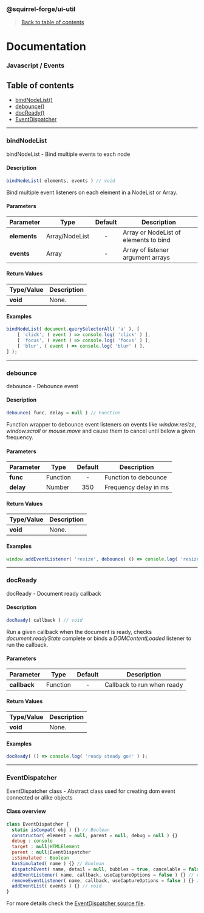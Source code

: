 ### @squirrel-forge/ui-util
> [Back to table of contents](../README.md)

# Documentation
### Javascript / Events

## Table of contents
 - [bindNodeList()](#bindNodeList)
 - [debounce()](#debounce)
 - [docReady()](#docReady)
 - [EventDispatcher](#EventDispatcher)

---

### bindNodeList
bindNodeList - Bind multiple events to each node

#### Description
```javascript
bindNodeList( elements, events ) // void
```
Bind multiple event listeners on each element in a NodeList or Array.

#### Parameters
| Parameter    | Type           | Default | Description                           |
|--------------|----------------|:-------:|---------------------------------------|
| **elements** | Array/NodeList |    -    | Array or NodeList of elements to bind |
| **events**   | Array          |    -    | Array of listener argument arrays     |

#### Return Values
| Type/Value | Description  |
|------------|--------------|
| **void**   | None.        |

#### Examples
```javascript
bindNodeList( document.querySelectorAll( 'a' ), [
    [ 'click', ( event ) => console.log( 'click' ) ],
    [ 'focus', ( event ) => console.log( 'focus' ) ],
    [ 'blur', ( event ) => console.log( 'blur' ) ],
] );
```

---

### debounce
debounce - Debounce event

#### Description
```javascript
debounce( func, delay = null ) // Function
```
Function wrapper to debounce event listeners on events like *window.resize*, *window.scroll* or *mouse.move* and cause them to cancel until below a given frequency.

#### Parameters
| Parameter | Type     | Default | Description           |
|-----------|----------|:-------:|-----------------------|
| **func**  | Function |    -    | Function to debounce  |
| **delay** | Number   |   350   | Frequency delay in ms |

#### Return Values
| Type/Value | Description |
|------------|-------------|
| **void**   | None.       |

#### Examples
```javascript
window.addEventListener( 'resize', debounce( () => console.log( 'resize::complete' ) ) );
```

---

### docReady
docReady - Document ready callback

#### Description
```javascript
docReady( callback ) // void
```
Run a given callback when the document is ready, checks *document.readyState* complete or binds a *DOMContentLoaded* listener to run the callback.

#### Parameters
| Parameter    | Type     | Default | Description                |
|--------------|----------|:-------:|----------------------------|
| **callback** | Function |    -    | Callback to run when ready |

#### Return Values
| Type/Value | Description |
|------------|-------------|
| **void**   | None.       |

#### Examples
```javascript
docReady( () => console.log( 'ready steady go!' ) );
```

---

### EventDispatcher
EventDispatcher class - Abstract class used for creating dom event connected or alike objects

#### Class overview
```javascript
class EventDispatcher {
  static isCompat( obj ) {} // Boolean
  constructor( element = null, parent = null, debug = null ) {}
  debug : console
  target : null|HTMLElement
  parent : null|EventDispatcher
  isSimulated : Boolean
  hasSimulated( name ) {} // Boolean
  dispatchEvent( name, detail = null, bubbles = true, cancelable = false ) {} // void
  addEventListener( name, callback, useCaptureOptions = false ) {} // void
  removeEventListener( name, callback, useCaptureOptions = false ) {} // void
  addEventList( events ) {} // void
}
```
For more details check the [EventDispatcher source file](../../src/es6/Events/EventDispatcher.js).
